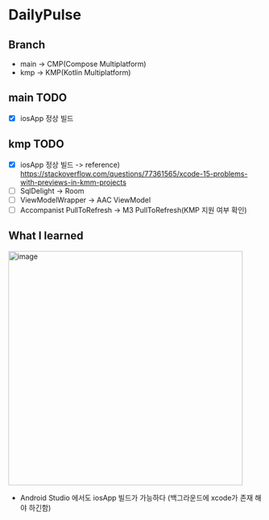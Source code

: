 # DailyPulse

## Branch 
- main -> CMP(Compose Multiplatform)
- kmp -> KMP(Kotlin Multiplatform)

## main TODO
- [x] iosApp 정상 빌드
## kmp TODO
- [x] iosApp 정상 빌드
    -> reference) https://stackoverflow.com/questions/77361565/xcode-15-problems-with-previews-in-kmm-projects
- [ ] SqlDelight -> Room
- [ ] ViewModelWrapper -> AAC ViewModel
- [ ] Accompanist PullToRefresh -> M3 PullToRefresh(KMP 지원 여부 확인)

## What I learned
<img width="465" alt="image" src="https://github.com/easyhooon/DailyPulse/assets/51016231/fd0c383e-b3fa-49b6-9d66-e96af014ec4b">

- Android Studio 에서도 iosApp 빌드가 가능하다 (백그라운드에 xcode가 존재 해야 하긴함)
